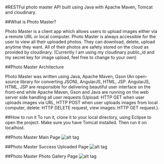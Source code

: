 #RESTFul photo master API built using Java with Apache Maven, Tomcat and cloudinary.

##What is Photo Master?

Photo Master is a client app which allows users to upload images either via a remote URL or local computer. Photo Master is always accessible for the user to view all their uploaded photos. They can download, delete, upload anytime they want. All of their photos are safety stored on the cloud as provided by cloudinary. (Currently I am using my cloudinary public_id and my secret key for image upload, feel free to change to your own)                                  

##Photo Master Architecture

Photo Master was written using Java, Apache Maven, Gson (An open-source library for converting JSON), AngularJS, HTML, JSP. AngularJS, HTML, JSP are responsible for delivering beautiful user interface on the front-end while Apache Maven, Gson and Java are running on the web server side handling all user requests (Upload: HTTP GET when user uploads images via URL, HTTP POST when user uploads images from local computer, delete: HTTP DELETE request, view images: HTTP GET request.).

##How to run it
To run it, clone it to your local directory, using Eclipse to open the project. Make sure you have Tomcat installed. Then run it on localhost.

##Photo Master Main Page
![alt tag](http://res.cloudinary.com/zihaow/image/upload/c_scale,w_1398/v1457547418/main_r5afms.png)

##Photo Master Success Uploaded Page
![alt tag](http://res.cloudinary.com/zihaow/image/upload/c_scale,w_1544/v1457547465/upload_URL_rlhtz8.png)

##Photo Master Photo Gallery Page
![alt tag](http://res.cloudinary.com/zihaow/image/upload/v1457547508/gallery_URL_hkfupi.png)

